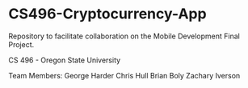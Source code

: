 # CS496-Cryptocurrency-App
Repository to facilitate collaboration on the Mobile Development Final Project.

CS 496 - Oregon State University

Team Members:
George Harder
Chris Hull
Brian Boly
Zachary Iverson
